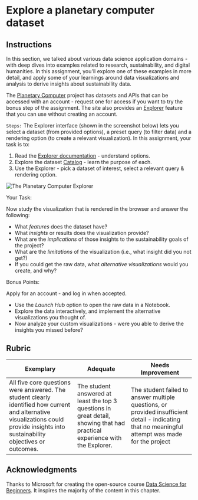 # Explore a planetary computer dataset

## Instructions

In this section, we talked about various data science application domains - with deep dives into examples related to research, sustainability, and digital humanities. In this assignment, you'll explore one of these examples in more detail, and apply some of your learnings around data visualizations and analysis to derive insights about sustainability data.

The [Planetary Computer](https://planetarycomputer.microsoft.com/) project has datasets and APIs that can be accessed with an account - request one for access if you want to try the bonus step of the assignment. The site also provides an [Explorer](https://planetarycomputer.microsoft.com/explore) feature that you can use without creating an account. 


`Steps:`
The Explorer interface (shown in the screenshot below) lets you select a dataset (from provided options), a preset query (to filter data) and a rendering option (to create a relevant visualization). In this assignment, your task is to:

1. Read the [Explorer documentation](https://planetarycomputer.microsoft.com/docs/overview/explorer/) - understand options.
2. Explore the dataset [Catalog](https://planetarycomputer.microsoft.com/catalog) - learn the purpose of each.
3. Use the Explorer - pick a dataset of interest, select a relevant query & rendering option.

![The Planetary Computer Explorer](https://test-jupyter-notebook.github.io/static/images/planetary-computer-explorer.png)

Your Task:

Now study the visualization that is rendered in the browser and answer the following:

* What _features_ does the dataset have?
* What _insights_ or results does the visualization provide?
* What are the _implications_ of those insights to the sustainability goals of the project?
* What are the _limitations_ of the visualization (i.e., what insight did you not get?)
* If you could get the raw data, what _alternative visualizations_ would you create, and why?

Bonus Points:

Apply for an account - and log in when accepted.

* Use the _Launch Hub_ option to open the raw data in a Notebook.
* Explore the data interactively, and implement the alternative visualizations you thought of.
* Now analyze your custom visualizations - were you able to derive the insights you missed before?

## Rubric

Exemplary | Adequate | Needs Improvement
--- | --- | -- |
All five core questions were answered. The student clearly identified how current and alternative visualizations could provide insights into sustainability objectives or outcomes.| The student answered at least the top 3 questions in great detail, showing that had practical experience with the Explorer. | The student failed to answer multiple questions, or provided insufficient detail - indicating that no meaningful attempt was made for the project |

## Acknowledgments

Thanks to Microsoft for creating the open-source course [Data Science for Beginners](https://github.com/microsoft/Data-Science-For-Beginners). It inspires the majority of the content in this chapter.
